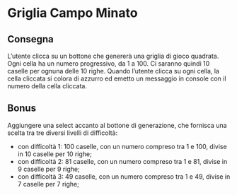 Griglia Campo Minato
===
## Consegna
L’utente clicca su un bottone che genererà una griglia di gioco quadrata.
Ogni cella ha un numero progressivo, da 1 a 100.
Ci saranno quindi 10 caselle per ognuna delle 10 righe.
Quando l’utente clicca su ogni cella, la cella cliccata si colora di azzurro ed emetto un messaggio in console con il numero della cella cliccata.

## Bonus
Aggiungere una select accanto al bottone di generazione, che fornisca una scelta tra tre diversi livelli di difficoltà:
- con difficoltà 1:  100 caselle, con un numero compreso tra 1 e 100, divise in 10 caselle per 10 righe;
- con difficoltà 2:  81 caselle, con un numero compreso tra 1 e 81, divise in 9 caselle per 9 righe;
- con difficoltà 3:  49 caselle, con un numero compreso tra 1 e 49, divise in 7 caselle per 7 righe;


